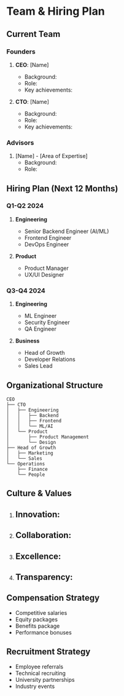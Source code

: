 # Team & Hiring Plan

## Current Team

### Founders
1. **CEO**: [Name]
   - Background:
   - Role:
   - Key achievements:

2. **CTO**: [Name]
   - Background:
   - Role:
   - Key achievements:

### Advisors
1. [Name] - [Area of Expertise]
   - Background:
   - Role:

## Hiring Plan (Next 12 Months)

### Q1-Q2 2024
1. **Engineering**
   - Senior Backend Engineer (AI/ML)
   - Frontend Engineer
   - DevOps Engineer

2. **Product**
   - Product Manager
   - UX/UI Designer

### Q3-Q4 2024
1. **Engineering**
   - ML Engineer
   - Security Engineer
   - QA Engineer

2. **Business**
   - Head of Growth
   - Developer Relations
   - Sales Lead

## Organizational Structure
```
CEO
├── CTO
│   ├── Engineering
│   │   ├── Backend
│   │   ├── Frontend
│   │   └── ML/AI
│   └── Product
│       ├── Product Management
│       └── Design
├── Head of Growth
│   ├── Marketing
│   └── Sales
└── Operations
    ├── Finance
    └── People
```

## Culture & Values
1. **Innovation**: 
   - 
2. **Collaboration**:
   - 
3. **Excellence**:
   - 
4. **Transparency**:
   - 

## Compensation Strategy
- Competitive salaries
- Equity packages
- Benefits package
- Performance bonuses

## Recruitment Strategy
- Employee referrals
- Technical recruiting
- University partnerships
- Industry events
